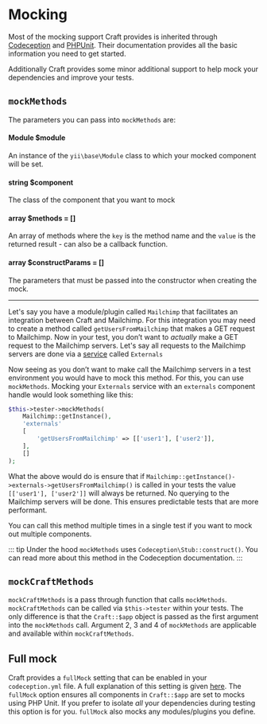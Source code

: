 # Mocking
Most of the mocking support Craft provides is inherited through
[Codeception](https://codeception.com/docs/reference/Mock) and
[PHPUnit](https://phpunit.de/manual/6.5/en/test-doubles.html).
Their documentation provides all the basic information you need to get started.

Additionally Craft provides some minor additional support to help mock your
dependencies and improve your tests.

## `mockMethods`
The parameters you can pass into `mockMethods` are:

#### **Module $module**
An instance of the `yii\base\Module` class to which your
mocked component will be set.
#### **string $component**
The class of the component that you want to mock
#### **array $methods = []**
An array of methods where the `key` is the method name
and the `value` is the returned result - can also be a callback function.
#### **array $constructParams = []**
 The parameters that must be passed into the constructor
when creating the mock.

<hr>

Let's say you have a module/plugin called `Mailchimp` that facilitates
an integration between Craft and Mailchimp. For this integration you may need
to create a method called `getUsersFromMailchimp` that makes a GET request to Mailchimp.
Now in your test, you don’t want to *actually* make a GET request to the Mailchimp
servers. Let's say all requests to the Mailchimp servers are done via a
[service](../../extend/services.md)
called `Externals`

Now seeing as you don’t want to make call the Mailchimp servers in a test environment
you would have to mock this method. For this, you can use `mockMethods`.
Mocking your `Externals` service with an `externals` component handle would look 
something like this:

```php
$this->tester->mockMethods(
    Mailchimp::getInstance(),
    'externals'
    [
        'getUsersFromMailchimp' => [['user1'], ['user2']],
    ],
    []
);
```

What the above would do is ensure that if
`Mailchimp::getInstance()->externals->getUsersFromMailchimp()`
is called in your tests the value `[['user1'], ['user2']]` will always be returned.
No querying to the Mailchimp servers will be done. This ensures predictable tests
that are more performant.

You can call this method multiple times in a single test if you want to mock out
multiple components.

::: tip
Under the hood `mockMethods` uses `Codeception\Stub::construct()`.  You can read more
about this method in the Codeception documentation.
:::
## `mockCraftMethods`
`mockCraftMethods` is a pass through function that calls `mockMethods`.
`mockCraftMethods` can be called via `$this->tester` within your tests.
The only difference is that the `Craft::$app` object
is passed as the first argument into the
`mockMethods` call. Argument 2, 3 and 4 of `mockMethods` are applicable and available
within `mockCraftMethods`.

## Full mock
Craft provides a `fullMock` setting that can be enabled in your `codeception.yml` file.
A full explanation of this setting is given [here](full-mock.md).
The `fullMock` option ensures all components in `Craft::$app` are set to mocks using
PHP Unit.
If you prefer to isolate *all* your dependencies during testing
this option is for you. `fullMock` also mocks any modules/plugins you define.
